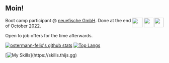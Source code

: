 ## Moin! 
<a href="mailto:ostermann-felix@web.de?subject=[GitHub]%20Source%20Han%20Sans"><img align="right" src="https://img.icons8.com/fluency/344/mail.png" height="30" width="30" /></a>
<a href="https://www.linkedin.com/in/felixostermann/" target="blank"><img align="right" src="https://cdn-icons-png.flaticon.com/512/174/174857.png" height="30" width="30" /></a>
<a href="https://twitter.com/thebearfelix">
  <img align="right" height="30" width="35px" src="https://raw.githubusercontent.com/peterthehan/peterthehan/master/assets/twitter.svg" /></a>

Boot camp participant @ [neuefische GmbH](https://www.neuefische.de/). Done at the end of October 2022. 

Open to job offers for the time afterwards.

[![ostermann-felix's github stats](https://github-readme-stats.vercel.app/api?username=ostermann-felix&theme=codeSTACKr)](https://github.com/anuraghazra/github-readme-stats) [![Top Langs](https://github-readme-stats.vercel.app/api/top-langs/?username=ostermann-felix&layout=compact&theme=codeSTACKr)](https://github.com/anuraghazra/github-readme-stats)


[![My Skills](https://skills.thijs.gg/icons?i=js,ts,react,mongodb,nodejs,html,css,figma,)](https://skills.thijs.gg)
